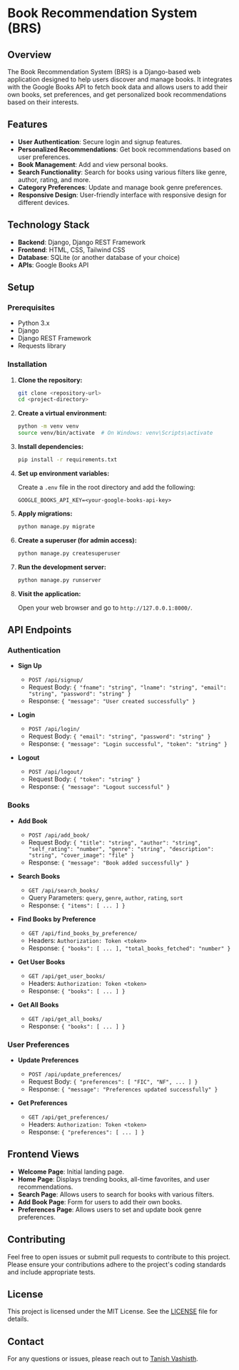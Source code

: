 # Book Recommendation System (BRS)

## Overview

The Book Recommendation System (BRS) is a Django-based web application designed to help users discover and manage books. It integrates with the Google Books API to fetch book data and allows users to add their own books, set preferences, and get personalized book recommendations based on their interests.

## Features

- **User Authentication**: Secure login and signup features.
- **Personalized Recommendations**: Get book recommendations based on user preferences.
- **Book Management**: Add and view personal books.
- **Search Functionality**: Search for books using various filters like genre, author, rating, and more.
- **Category Preferences**: Update and manage book genre preferences.
- **Responsive Design**: User-friendly interface with responsive design for different devices.

## Technology Stack

- **Backend**: Django, Django REST Framework
- **Frontend**: HTML, CSS, Tailwind CSS
- **Database**: SQLite (or another database of your choice)
- **APIs**: Google Books API

## Setup

### Prerequisites

- Python 3.x
- Django
- Django REST Framework
- Requests library

### Installation

1. **Clone the repository:**

    ```bash
    git clone <repository-url>
    cd <project-directory>
    ```

2. **Create a virtual environment:**

    ```bash
    python -m venv venv
    source venv/bin/activate  # On Windows: venv\Scripts\activate
    ```

3. **Install dependencies:**

    ```bash
    pip install -r requirements.txt
    ```

4. **Set up environment variables:**

    Create a `.env` file in the root directory and add the following:

    ```
    GOOGLE_BOOKS_API_KEY=<your-google-books-api-key>
    ```

5. **Apply migrations:**

    ```bash
    python manage.py migrate
    ```

6. **Create a superuser (for admin access):**

    ```bash
    python manage.py createsuperuser
    ```

7. **Run the development server:**

    ```bash
    python manage.py runserver
    ```

8. **Visit the application:**

    Open your web browser and go to `http://127.0.0.1:8000/`.

## API Endpoints

### Authentication

- **Sign Up**
  - `POST /api/signup/`
  - Request Body: `{ "fname": "string", "lname": "string", "email": "string", "password": "string" }`
  - Response: `{ "message": "User created successfully" }`

- **Login**
  - `POST /api/login/`
  - Request Body: `{ "email": "string", "password": "string" }`
  - Response: `{ "message": "Login successful", "token": "string" }`

- **Logout**
  - `POST /api/logout/`
  - Request Body: `{ "token": "string" }`
  - Response: `{ "message": "Logout successful" }`

### Books

- **Add Book**
  - `POST /api/add_book/`
  - Request Body: `{ "title": "string", "author": "string", "self_rating": "number", "genre": "string", "description": "string", "cover_image": "file" }`
  - Response: `{ "message": "Book added successfully" }`

- **Search Books**
  - `GET /api/search_books/`
  - Query Parameters: `query`, `genre`, `author`, `rating`, `sort`
  - Response: `{ "items": [ ... ] }`

- **Find Books by Preference**
  - `GET /api/find_books_by_preference/`
  - Headers: `Authorization: Token <token>`
  - Response: `{ "books": [ ... ], "total_books_fetched": "number" }`

- **Get User Books**
  - `GET /api/get_user_books/`
  - Headers: `Authorization: Token <token>`
  - Response: `{ "books": [ ... ] }`

- **Get All Books**
  - `GET /api/get_all_books/`
  - Response: `{ "books": [ ... ] }`

### User Preferences

- **Update Preferences**
  - `POST /api/update_preferences/`
  - Request Body: `{ "preferences": [ "FIC", "NF", ... ] }`
  - Response: `{ "message": "Preferences updated successfully" }`

- **Get Preferences**
  - `GET /api/get_preferences/`
  - Headers: `Authorization: Token <token>`
  - Response: `{ "preferences": [ ... ] }`

## Frontend Views

- **Welcome Page**: Initial landing page.
- **Home Page**: Displays trending books, all-time favorites, and user recommendations.
- **Search Page**: Allows users to search for books with various filters.
- **Add Book Page**: Form for users to add their own books.
- **Preferences Page**: Allows users to set and update book genre preferences.

## Contributing

Feel free to open issues or submit pull requests to contribute to this project. Please ensure your contributions adhere to the project's coding standards and include appropriate tests.

## License

This project is licensed under the MIT License. See the [LICENSE](LICENSE) file for details.

## Contact

For any questions or issues, please reach out to [Tanish Vashisth](mailto:tanish.vashisth@example.com).
